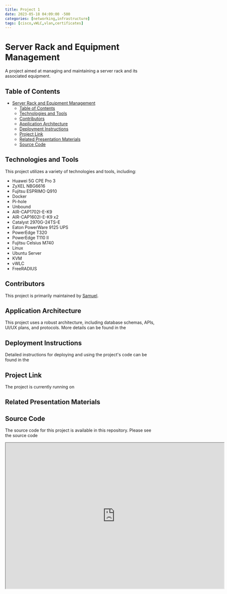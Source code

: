 ```yaml
---
title: Project 1
date: 2023-05-18 04:09:00 -500
categories: [networking,infrastructure]
tags: [cisco,vWLC,vlan,certificates]
---
```


# Server Rack and Equipment Management

<!--![Project Banner](banner-image)-->

A project aimed at managing and maintaining a server rack and its associated equipment.

## Table of Contents

- [Server Rack and Equipment Management](#server-rack-and-equipment-management)
  - [Table of Contents](#table-of-contents)
  - [Technologies and Tools](#technologies-and-tools)
  - [Contributors](#contributors)
  - [Application Architecture](#application-architecture)
  - [Deployment Instructions](#deployment-instructions)
  - [Project Link](#project-link)
  - [Related Presentation Materials](#related-presentation-materials)
  - [Source Code](#source-code)

## Technologies and Tools

This project utilizes a variety of technologies and tools, including:

- Huawei 5G CPE Pro 3
- ZyXEL NBG6616
- Fujitsu ESPRIMO Q910
- Docker
- Pi-hole
- Unbound
- AIR-CAP1702I-E-K9
- AIR-CAP1602I-E-K9 x2
- Catalyst 2970G-24TS-E
- Eaton PowerWare 9125 UPS
- PowerEdge T320
- PowerEdge T110 II
- Fujitsu Celsius M740
- Linux
- Ubuntu Server
- KVM
- vWLC
- FreeRADIUS

## Contributors

This project is primarily maintained by [Samuel](https://github.com/ixutiini). 
<!-- -->
## Application Architecture

<!--![Architecture Diagram](architecture-diagram)-->

This project uses a robust architecture, including database schemas, APIs, UI/UX plans, and protocols. More details can be found in the 
<!--[architecture document](architecture-document).-->
## Deployment Instructions

Detailed instructions for deploying and using the project's code can be found in the <!--[deployment guide](deployment-guide).--> 

## Project Link

The project is currently running on <!--[this server](server).-->

## Related Presentation Materials
<!-- - [Project Slides](slides) -->
<!-- - [Project Video](video) -->
<!-- - [Project Images](images) -->


## Source Code

The source code for this project is available in this repository. Please see the source code <!--[here](source-code)--> 

<iframe src="https://archive.org/embed/win95_in_dosbox" width="720" height="480" frameborder="1" webkitallowfullscreen="true" mozallowfullscreen="true" allowfullscreen></iframe>
